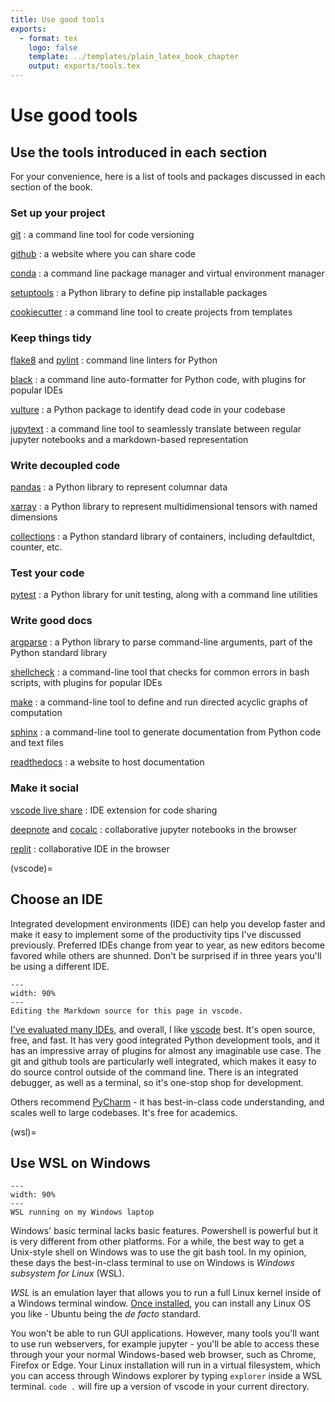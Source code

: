 ```yaml
---
title: Use good tools
exports:
  - format: tex
    logo: false
    template: ../templates/plain_latex_book_chapter
    output: exports/tools.tex
---
```



# Use good tools

## Use the tools introduced in each section

For your convenience, here is a list of tools and packages discussed in each section of the book. 

### Set up your project

[git](https://git-scm.com/)
: a command line tool for code versioning

[github](https://github.com/)
: a website where you can share code

[conda](https://docs.conda.io/en/latest/)
: a command line package manager and virtual environment manager

[setuptools](https://setuptools.readthedocs.io/en/latest/userguide/quickstart.html)
: a Python library to define pip installable packages

[cookiecutter](https://cookiecutter.readthedocs.io/en/1.7.3/)
: a command line tool to create projects from templates

### Keep things tidy

[flake8](https://flake8.pycqa.org/en/latest/) and [pylint](https://pylint.org/)
: command line linters for Python

[black](https://github.com/psf/black)
: a command line auto-formatter for Python code, with plugins for popular IDEs

[vulture](https://github.com/jendrikseipp/vulture)
: a Python package to identify dead code in your codebase

[jupytext](https://github.com/mwouts/jupytext)
: a command line tool to seamlessly translate between regular jupyter notebooks and a markdown-based representation

### Write decoupled code

[pandas](https://pandas.pydata.org/)
: a Python library to represent columnar data

[xarray](http://xarray.pydata.org/en/stable/)
: a Python library to represent multidimensional tensors with named dimensions

[collections](https://docs.python.org/3/library/collections.html)
: a Python standard library of containers, including defaultdict, counter, etc.

### Test your code

[pytest](https://docs.pytest.org/en/6.2.x/)
: a Python library for unit testing, along with a command line utilities

### Write good docs

[argparse](https://docs.python.org/3/library/argparse.html)
: a Python library to parse command-line arguments, part of the Python standard library

[shellcheck](https://github.com/koalaman/shellcheck)
: a command-line tool that checks for common errors in bash scripts, with plugins for popular IDEs

[make](https://www.gnu.org/software/make/)
: a command-line tool to define and run directed acyclic graphs of computation

[sphinx](https://docs.readthedocs.io/en/stable/intro/getting-started-with-sphinx.html)
: a command-line tool to generate documentation from Python code and text files

[readthedocs](https://readthedocs.org/)
: a website to host documentation

### Make it social

[vscode live share](https://marketplace.visualstudio.com/items?itemName=MS-vsliveshare.vsliveshare-pack)
: IDE extension for code sharing

[deepnote](https://deepnote.com/) and [cocalc](https://cocalc.com/)
: collaborative jupyter notebooks in the browser

[replit](https://replit.com)
: collaborative IDE in the browser

(vscode)=
## Choose an IDE

Integrated development environments (IDE) can help you develop faster and make it easy to implement some of the productivity tips I've discussed previously. Preferred IDEs change from year to year, as new editors become favored while others are shunned. Don't be surprised if in three years you'll be using a different IDE.

```{figure} figures/vscode.png
---
width: 90%
---
Editing the Markdown source for this page in vscode. 
```

[I've evaluated many IDEs](https://xcorr.net/2013/04/17/evaluating-ides-for-scientific-python/), and overall, I like [vscode](https://code.visualstudio.com/) best. It's open source, free, and fast. It has very good integrated Python development tools, and it has an impressive array of plugins for almost any imaginable use case. The git and github tools are particularly well integrated, which makes it easy to do source control outside of the command line. There is an integrated debugger, as well as a terminal, so it's one-stop shop for development.

Others recommend [PyCharm](https://www.jetbrains.com/pycharm/) - it has best-in-class code understanding, and scales well to large codebases. It's free for academics.

(wsl)=
## Use WSL on Windows

```{figure} figures/wsl.png
---
width: 90%
---
WSL running on my Windows laptop
```

Windows' basic terminal lacks basic features. Powershell is powerful but it is very different from other platforms. For a while, the best way to get a Unix-style shell on Windows was to use the git bash tool. In my opinion, these days the best-in-class terminal to use on Windows is *Windows subsystem for Linux* (WSL). 

*WSL* is an emulation layer that allows you to run a full Linux kernel inside of a Windows terminal window. [Once installed](https://docs.microsoft.com/en-us/windows/wsl/install-win10), you can install any Linux OS you like - Ubuntu being the *de facto* standard. 

You won't be able to run GUI applications. However, many tools you'll want to use run webservers, for example jupyter - you'll be able to access these through your your normal Windows-based web browser, such as Chrome, Firefox or Edge. Your Linux installation will run in a virtual filesystem, which you can access through Windows explorer by typing `explorer` inside a WSL terminal. `code .` will fire up a version of vscode in your current directory.

